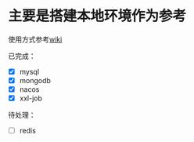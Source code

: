 # 主要是搭建本地环境作为参考
使用方式参考[wiki](https://github.com/github-sunpiaoliang/docker-compose/wiki/%E4%BD%BF%E7%94%A8%E6%96%B9%E5%BC%8F)


已完成：
   - [x] mysql
   - [x] mongodb
   - [x] nacos
   - [x] xxl-job
   
待处理：
   - [ ] redis 
